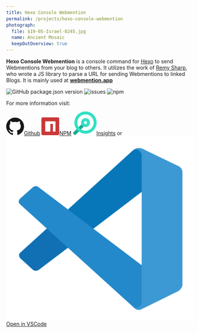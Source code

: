 ```yaml
---
title: Hexo Console Webmention
permalink: /projects/hexo-console-webmention
photograph:
  file: $19-05-Israel-0245.jpg
  name: Ancient Mosaic
  keepOutOverview: true
---
```


**Hexo Console Webmention** is a console command for [Hexo](https://hexo.io/) to send Webmentions from your blog to others. It utilizes the work of [Remy Sharp](https://remysharp.com/2019/06/18/send-outgoing-webmentions), who wrote a JS library to parse a URL for sending Webmentions to linked Blogs. It is mainly used at [**webmention.app**](https://webmention.app/)

<div class="shields-io">

![GitHub package.json version](https://img.shields.io/github/package-json/v/kristofzerbe/hexo-console-webmention?label=version&style=flat-square)
![issues](https://img.shields.io/github/issues/kristofzerbe/hexo-console-webmention?label=github%20issues&style=flat-square)
![npm](https://img.shields.io/npm/dm/hexo-console-webmention?label=npm%20downloads&style=flat-square)

</div>

For more information visit:

<div class="brand-links">
<a href="https://github.com/kristofzerbe/hexo-console-webmention" class="github"><img src="/images/github.svg" alt="Github" /><span>Github</span></a>
<a href="https://www.npmjs.com/package/hexo-console-webmention" class="npm"><img src="/images/npm.svg" alt="NPM" /><span>NPM</span></a>
<a href="https://deps.dev/npm/hexo-console-webmention" class="insights"><img src="/images/insights.svg" alt="Open Source Insights" /><span>Insights</span></a>
<span style="margin-top:25px">or</span>
<a href="https://open.vscode.dev/kristofzerbe/hexo-console-webmention" class="vscode"><img src="/images/vscode.svg" alt="VSCode" /><span>Open in VSCode</span></a>
</div>
